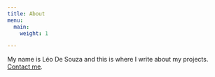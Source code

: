 ```yaml
---
title: About
menu:
  main:
    weight: 1

---
```

My name is Léo De Souza and this is where I write about my projects. [Contact me](/contact/).